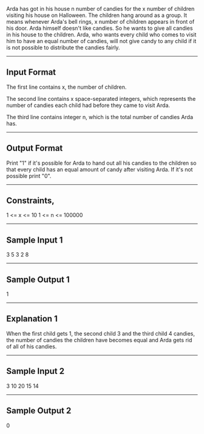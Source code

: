 Arda has got in his house n number of candies for the x number of children visiting his house on Halloween. 
The children hang around as a group. It means  whenever Arda's bell rings, x number of children appears in 
front of his door. Arda himself doesn't like candies. So he wants to give all candies in his house to the 
children. Arda, who wants every child who comes to visit him to have an equal number of candies, will not give 
candy to any child if it is not possible to distribute the candies fairly.

-----------------------
Input Format
-----------------------

The first line contains x, the number of children.

The second line contains x space-separated integers, which represents the number of candies each child had 
before they came to visit Arda.

The third line contains integer n, which is the total number of candies Arda has.

-----------------------
Output Format
-----------------------

Print "1" if it's possible for Arda to hand out all his candies to the children so that every child has an equal amount of candy after visiting Arda. If it's not possible print "0".

-----------------------
Constraints,
-----------------------

1 <= x <= 10
1 <= n <= 100000

-----------------------
Sample Input 1
-----------------------

3
5 3 2
8

-----------------------
Sample Output 1
-----------------------

1

-----------------------
Explanation 1
-----------------------

When the first child gets 1, the second child 3 and the third child 4 candies, the number of candies the children have becomes equal and Arda gets rid of all of his candies.

-----------------------
Sample Input 2
-----------------------

3
10 20 15
14

-----------------------
Sample Output 2
-----------------------

0